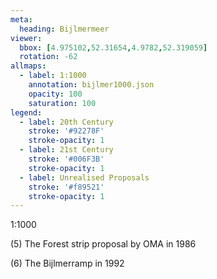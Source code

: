 ```yaml
---
meta:
  heading: Bijlmermeer
viewer:
  bbox: [4.975102,52.31654,4.9782,52.319059]
  rotation: -62
allmaps:
  - label: 1:1000
    annotation: bijlmer1000.json
    opacity: 100
    saturation: 100
legend:
  - label: 20th Century
    stroke: '#92278F'
    stroke-opacity: 1
  - label: 21st Century
    stroke: '#006F3B'
    stroke-opacity: 1
  - label: Unrealised Proposals
    stroke: '#f89521'
    stroke-opacity: 1
---
```

1:1000

(5) The Forest strip proposal by OMA in 1986


(6) The Bijlmerramp in 1992